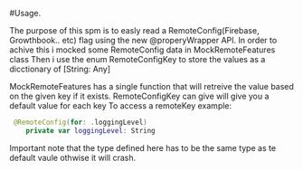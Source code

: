 #Usage.

The purpose of this spm is to easly read a RemoteConfig(Firebase, Growthbook.. etc) flag using the new @properyWrapper API.
In order to achive this i mocked some RemoteConfig data in MockRemoteFeatures class
Then i use the enum RemoteConfigKey to store the values as a dicctionary of [String: Any]

MockRemoteFeatures has a single function that will retreive the value based on the given key if it exists.
RemoteConfigKey can give will give you a default value for each key
To access a remoteKey example:
```swift
 @RemoteConfig(for: .loggingLevel)
    private var loggingLevel: String
```
Important note that the type defined here has to be the same type as te default vaule othwise it will crash.
                                                                                                    
                                                                                                    
                                                                                                    
